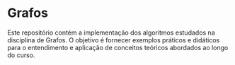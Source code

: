 # Grafos
Este repositório contém a implementação dos algoritmos estudados na disciplina de Grafos. O objetivo é fornecer exemplos práticos e didáticos para o entendimento e aplicação de conceitos teóricos abordados ao longo do curso.
